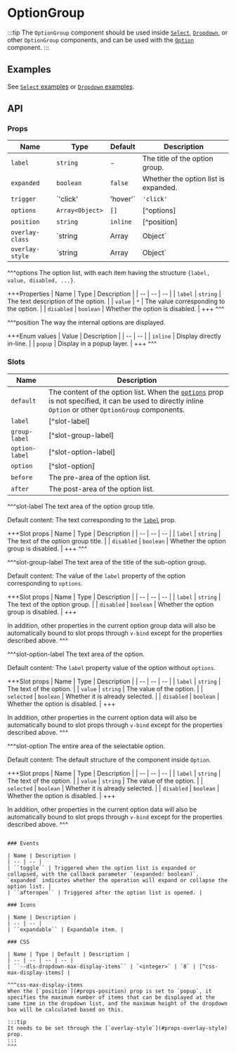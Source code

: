 # OptionGroup

:::tip
The `OptionGroup` component should be used inside [`Select`](./select), [`Dropdown`](./dropdown), or other `OptionGroup` components, and can be used with the [`Option`](./option) component.
:::

## Examples

See [`Select` examples](./select#examples) or [`Dropdown` examples](./dropdown#examples).

## API

### Props

| Name | Type | Default | Description |
| -- | -- | -- | -- |
| ``label`` | `string` | - | The title of the option group. |
| ``expanded`` | `boolean` | `false` | Whether the option list is expanded. |
| ``trigger`` | `'click' | 'hover'` | `'click'` | When to expand the option list. |
| ``options`` | `Array<Object>` | `[]` | [^options] |
| ``position`` | `string` | `inline` | [^position] |
| ``overlay-class`` | `string | Array | Object` | - | Refers to the [`overlay-class`](./overlay#props-overlay-class) prop of the [`Overlay`](./overlay) component. |
| ``overlay-style`` | `string | Array | Object` | - | Refers to the [`overlay-style`](./overlay#props-overlay-style) prop of the [`Overlay`](./overlay) component. |

^^^options
The option list, with each item having the structure `{label, value, disabled, ...}`.

+++Properties
| Name | Type | Description |
| -- | -- | -- |
| `label` | `string` | The text description of the option. |
| `value` | `*` | The value corresponding to the option. |
| `disabled` | `boolean` | Whether the option is disabled. |
+++
^^^

^^^position
The way the internal options are displayed.

+++Enum values
| Value | Description |
| -- | -- |
| `inline` | Display directly in-line. |
| `popup` | Display in a popup layer. |
+++
^^^

### Slots

| Name | Description |
| -- | -- |
| ``default`` | The content of the option list. When the [`options`](#props-options) prop is not specified, it can be used to directly inline `Option` or other `OptionGroup` components. |
| ``label`` | [^slot-label] |
| ``group-label`` | [^slot-group-label] |
| ``option-label`` | [^slot-option-label] |
| ``option`` | [^slot-option] |
| ``before`` | The pre-area of the option list. |
| ``after`` | The post-area of the option list. |

^^^slot-label
The text area of the option group title.

Default content: The text corresponding to the [`label`](#props-label) prop.

+++Slot props
| Name | Type | Description |
| -- | -- | -- |
| `label` | `string` | The text of the option group title. |
| `disabled` | `boolean` | Whether the option group is disabled. |
+++
^^^

^^^slot-group-label
The text area of the title of the sub-option group.

Default content: The value of the `label` property of the option corresponding to `options`.

+++Slot props
| Name | Type | Description |
| -- | -- | -- |
| `label` | `string` | The text of the option group. |
| `disabled` | `boolean` | Whether the option group is disabled. |
+++

In addition, other properties in the current option group data will also be automatically bound to slot props through `v-bind` except for the properties described above.
^^^

^^^slot-option-label
The text area of the option.

Default content: The `label` property value of the option without `options`.

+++Slot props
| Name | Type | Description |
| -- | -- | -- |
| `label` | `string` | The text of the option. |
| `value` | `string` | The value of the option. |
| `selected` | `boolean` | Whether it is already selected. |
| `disabled` | `boolean` | Whether the option is disabled. |
+++

In addition, other properties in the current option data will also be automatically bound to slot props through `v-bind` except for the properties described above.
^^^

^^^slot-option
The entire area of the selectable option.

Default content: The default structure of the component inside `Option`.

+++Slot props
| Name | Type | Description |
| -- | -- | -- |
| `label` | `string` | The text of the option. |
| `value` | `string` | The value of the option. |
| `selected` | `boolean` | Whether it is already selected. |
| `disabled` | `boolean` | Whether the option is disabled. |
+++

In addition, other properties in the current option data will also be automatically bound to slot props through `v-bind` except for the properties described above.
^^^
```

### Events

| Name | Description |
| -- | -- |
| ``toggle`` | Triggered when the option list is expanded or collapsed, with the callback parameter `(expanded: boolean)`. `expanded` indicates whether the operation will expand or collapse the option list. |
| ``afteropen`` | Triggered after the option list is opened. |

### Icons

| Name | Description |
| -- | -- |
| ``expandable`` | Expandable item. |

### CSS

| Name | Type | Default | Description |
| -- | -- | -- | -- |
| ``--dls-dropdown-max-display-items`` | `<integer>` | `8` | [^css-max-display-items] |

^^^css-max-display-items
When the [`position`](#props-position) prop is set to `popup`, it specifies the maximum number of items that can be displayed at the same time in the dropdown list, and the maximum height of the dropdown box will be calculated based on this.

:::tip
It needs to be set through the [`overlay-style`](#props-overlay-style) prop.
:::
^^^
